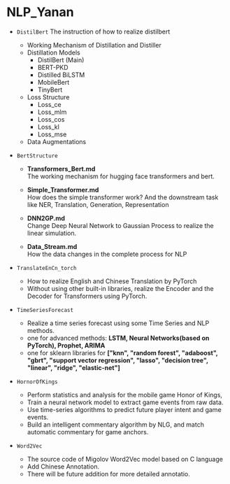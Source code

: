 # NLP_Yanan

* `DistilBert` The instruction of how to realize distilbert

  * Working Mechanism of Distillation and Distiller
  * Distillation Models 
    * DistilBert (Main)
    * BERT-PKD
    * Distilled BiLSTM
    * MobileBert
    * TinyBert
  * Loss Structure
    * Loss_ce
    * Loss_mlm
    * Loss_cos
    * Loss_kl
    * Loss_mse
  * Data Augmentations

* `BertStructure`

  * **Transformers_Bert.md**  
  	The working mechanism for hugging face transformers and bert.
  	
  * **Simple_Transformer.md**  
  	How does the simple transformer work? And the downstream task like NER, Translation, Generation, Representation

  * **DNN2GP.md**  
  	Change Deep Neural Network to Gaussian Process to realize the linear simulation.

  * **Data_Stream.md**  
    How the data changes in the complete process for NLP

* `TranslateEnCn_torch`
  * How to realize English and Chinese Translation by PyTorch
  * Without using other built-in libraries, realize the Encoder and the Decoder for Transformers using PyTorch.

* `TimeSeriesForecast`

  * Realize a time series forecast using some Time Series and NLP methods.

  - one for advanced methods: **LSTM, Neural Networks(based on PyTorch), Prophet, ARIMA**
  - one for sklearn libraries for **["knn", "random forest", "adaboost", "gbrt", "support vector regression", "lasso", "decision tree", "linear", "ridge", "elastic-net"]**

* `HornorOfKings`
  * Perform statistics and analysis for the mobile game Honor of Kings,
  * Train a neural network model to extract game events from raw data. 
  * Use time-series algorithms to predict future player intent and game events.
  * Build an intelligent commentary algorithm by NLG, and match automatic commentary for game anchors.

* `Word2Vec`
  * The source code of Migolov Word2Vec model based on C language
  * Add Chinese Annotation.
  * There will be future addition for more detailed annotatio.
